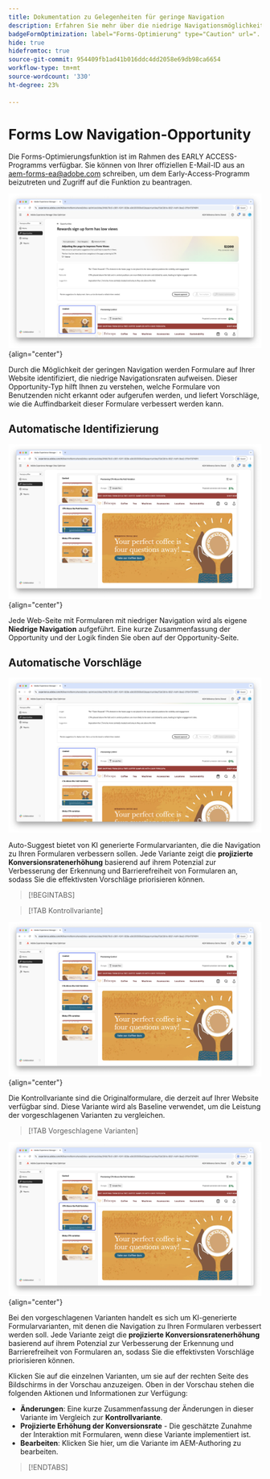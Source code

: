 ```yaml
---
title: Dokumentation zu Gelegenheiten für geringe Navigation
description: Erfahren Sie mehr über die niedrige Navigationsmöglichkeit und wie Sie sie verwenden können, um die Interaktion mit Formularen auf Ihrer Website zu verbessern.
badgeFormOptimization: label="Forms-Optimierung" type="Caution" url="../../opportunity-types/form-optimization.md" tooltip="Forms-Optimierung"
hide: true
hidefromtoc: true
source-git-commit: 954409fb1ad41b016ddc4dd2058e69db98ca6654
workflow-type: tm+mt
source-wordcount: '330'
ht-degree: 23%

---
```



# Forms Low Navigation-Opportunity

<span class="preview"> Die Forms-Optimierungsfunktion ist im Rahmen des EARLY ACCESS-Programms verfügbar. Sie können von Ihrer offiziellen E-Mail-ID aus an aem-forms-ea@adobe.com schreiben, um dem Early-Access-Programm beizutreten und Zugriff auf die Funktion zu beantragen. </span>

![Niedrige Navigationsmöglichkeit](./assets/low-navigation/hero.png){align="center"}

Durch die Möglichkeit der geringen Navigation werden Formulare auf Ihrer Website identifiziert, die niedrige Navigationsraten aufweisen. Dieser Opportunity-Typ hilft Ihnen zu verstehen, welche Formulare von Benutzenden nicht erkannt oder aufgerufen werden, und liefert Vorschläge, wie die Auffindbarkeit dieser Formulare verbessert werden kann.

## Automatische Identifizierung

![Niedrige Navigation automatisch identifizieren](./assets/low-navigation/auto-identify.png){align="center"}

Jede Web-Seite mit Formularen mit niedriger Navigation wird als eigene **Niedrige Navigation** aufgeführt. Eine kurze Zusammenfassung der Opportunity und der Logik finden Sie oben auf der Opportunity-Seite.

## Automatische Vorschläge

![Niedrige Navigation automatisch vorschlagen](./assets/low-navigation/auto-suggest.png)

Auto-Suggest bietet von KI generierte Formularvarianten, die die Navigation zu Ihren Formularen verbessern sollen. Jede Variante zeigt die **projizierte Konversionsratenerhöhung** basierend auf ihrem Potenzial zur Verbesserung der Erkennung und Barrierefreiheit von Formularen an, sodass Sie die effektivsten Vorschläge priorisieren können.

>[!BEGINTABS]

>[!TAB Kontrollvariante]

![Kontrollvarianten](./assets/low-navigation/control-variation.png){align="center"}

Die Kontrollvariante sind die Originalformulare, die derzeit auf Ihrer Website verfügbar sind. Diese Variante wird als Baseline verwendet, um die Leistung der vorgeschlagenen Varianten zu vergleichen.

>[!TAB Vorgeschlagene Varianten]

![Vorgeschlagene Varianten](./assets/low-navigation/suggested-variations.png){align="center"}

Bei den vorgeschlagenen Varianten handelt es sich um KI-generierte Formularvarianten, mit denen die Navigation zu Ihren Formularen verbessert werden soll. Jede Variante zeigt die **projizierte Konversionsratenerhöhung** basierend auf ihrem Potenzial zur Verbesserung der Erkennung und Barrierefreiheit von Formularen an, sodass Sie die effektivsten Vorschläge priorisieren können.

Klicken Sie auf die einzelnen Varianten, um sie auf der rechten Seite des Bildschirms in der Vorschau anzuzeigen. Oben in der Vorschau stehen die folgenden Aktionen und Informationen zur Verfügung:

* **Änderungen**: Eine kurze Zusammenfassung der Änderungen in dieser Variante im Vergleich zur **Kontrollvariante**.
* **Projizierte Erhöhung der Konversionsrate** - Die geschätzte Zunahme der Interaktion mit Formularen, wenn diese Variante implementiert ist.
* **Bearbeiten**: Klicken Sie hier, um die Variante im AEM-Authoring zu bearbeiten.

>[!ENDTABS]

<!-- 

## Auto-optimize

[!BADGE Ultimate]{type=Positive tooltip="Ultimate"}

![Auto-optimize low navigation](./assets/low-views/auto-optimize.png){align="center"}

Sites Optimizer Ultimate adds the ability to deploy auto-optimization for the issues found by the low navigation opportunity.

>[!BEGINTABS]

>[!TAB Test multiple]


>[!TAB Publish selected]

{{auto-optimize-deploy-optimization-slack}}

>[!TAB Request approval]

{{auto-optimize-request-approval}}

>[!ENDTABS]

-->
